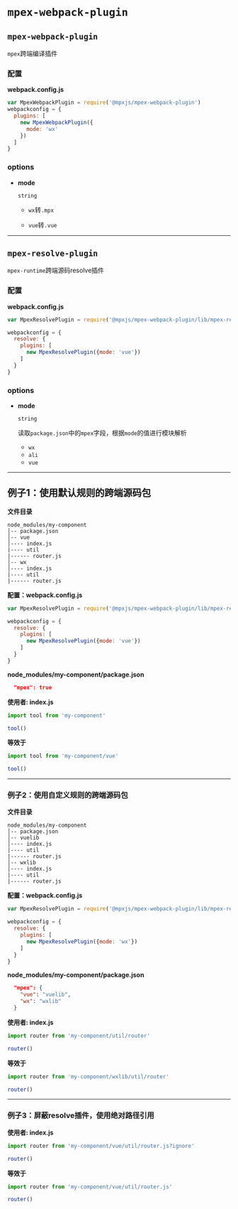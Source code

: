 # `mpex-webpack-plugin`

## `mpex-webpack-plugin`

`mpex`跨端编译插件

### 配置
**webpack.config.js**

```js
var MpexWebpackPlugin = require('@mpxjs/mpex-webpack-plugin')
webpackconfig = {
  plugins: [
    new MpexWebpackPlugin({
      mode: 'wx'
    })
  ]
}
```

### options

- **mode**

  `string `

    - `wx`转`.mpx`

    - `vue`转`.vue`

---


## `mpex-resolve-plugin`

`mpex-runtime`跨端源码resolve插件

### 配置
**webpack.config.js**

```js
var MpexResolvePlugin = require('@mpxjs/mpex-webpack-plugin/lib/mpex-resolve-plugin')

webpackconfig = {
  resolve: {
    plugins: [
      new MpexResolvePlugin({mode: 'vue'})
    ]
  }
}
```

### options

- **mode**

  `string`

    读取`package.json`中的`mpex`字段，根据`mode`的值进行模块解析
    - `wx`
    - `ali`
    - `vue`

---
## 例子1：使用默认规则的跨端源码包

**文件目录**
  ```
  node_modules/my-component
  │-- package.json 
  │-- vue    
  │---- index.js    
  |---- util
  |------ router.js
  │-- wx    
  │---- index.js    
  |---- util
  |------ router.js
  ```

**配置：webpack.config.js**

```js
var MpexResolvePlugin = require('@mpxjs/mpex-webpack-plugin/lib/mpex-resolve-plugin')

webpackconfig = {
  resolve: {
    plugins: [
      new MpexResolvePlugin({mode: 'vue'})
    ]
  }
}
```

**node_modules/my-component/package.json**
```json
  "mpex": true
```

**使用者: index.js**
```js
import tool from 'my-component'

tool()
```

**等效于**
```js
import tool from 'my-component/vue'

tool()
```
---
### 例子2：使用自定义规则的跨端源码包

**文件目录**
  ```
  node_modules/my-component
  │-- package.json 
  │-- vuelib
  │---- index.js    
  |---- util
  |------ router.js
  │-- wxlib 
  │---- index.js    
  |---- util
  |------ router.js
  ```

**配置：webpack.config.js**

```js
var MpexResolvePlugin = require('@mpxjs/mpex-webpack-plugin/lib/mpex-resolve-plugin')

webpackconfig = {
  resolve: {
    plugins: [
      new MpexResolvePlugin({mode: 'wx'})
    ]
  }
}
```

**node_modules/my-component/package.json**
```json
  "mpex": {
    "vue": "vuelib",
    "wx": "wxlib"
  }
```

**使用者: index.js**
```js
import router from 'my-component/util/router'

router()
```

**等效于**
```js
import router from 'my-component/wxlib/util/router'

router()
```
---
### 例子3：屏蔽resolve插件，使用绝对路径引用

**使用者: index.js**
```js
import router from 'my-component/vue/util/router.js?ignore'

router()
```

**等效于**
```js
import router from 'my-component/vue/util/router.js'

router()
```
